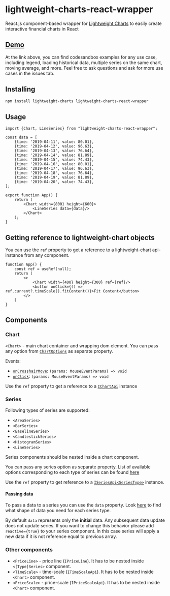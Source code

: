 # lightweight-charts-react-wrapper

React.js component-based wrapper for [Lightweight Charts](https://github.com/tradingview/lightweight-charts) to easily create interactive financial charts in React

## [Demo](https://trash-and-fire.github.io/lightweight-charts-react-wrapper/)

At the link above, you can find codesandbox examples for any use case, including legend, loading historical data, multiple series on the same chart, moving average, and more.
Feel free to ask questions and ask for more use cases in the issues tab.

## Installing

```bash
npm install lightweight-charts lightweight-charts-react-wrapper
```

## Usage

```tsx
import {Chart, LineSeries} from "lightweight-charts-react-wrapper";

const data = [
    {time: '2019-04-11', value: 80.01},
    {time: '2019-04-12', value: 96.63},
    {time: '2019-04-13', value: 76.64},
    {time: '2019-04-14', value: 81.89},
    {time: '2019-04-15', value: 74.43},
    {time: '2019-04-16', value: 80.01},
    {time: '2019-04-17', value: 96.63},
    {time: '2019-04-18', value: 76.64},
    {time: '2019-04-19', value: 81.89},
    {time: '2019-04-20', value: 74.43},
];

export function App() {
    return (
        <Chart width={800} height={600}>
            <LineSeries data={data}/>
        </Chart>
    );
}
```

## Getting reference to lightweight-chart objects

You can use the `ref` property to get a reference to a lightweight-chart api-instance from any component.
```tsx
function App() {
    const ref = useRef(null);
    return (
        <>
            <Chart width={400} height={300} ref={ref}/>
            <button onClick={() => ref.current?.timeScale().fitContent()}>Fit Content</button>
        </>
    )
}
```

## Components

### Chart

`<Chart>` - main chart container and wrapping dom element.
You can pass any option from [`ChartOptions`](https://tradingview.github.io/lightweight-charts/docs/api/interfaces/ChartOptions) as separate property.

Events:
- [`onCrosshairMove`](https://tradingview.github.io/lightweight-charts/docs/api/interfaces/IChartApi#subscribeclick): `(params: MouseEventParams) => void`
- [`onClick`](https://tradingview.github.io/lightweight-charts/docs/api/interfaces/IChartApi#subscribecrosshairmove): `(params: MouseEventParams) => void`

Use the `ref` property to get a reference to a [`IChartApi`](https://tradingview.github.io/lightweight-charts/docs/api/interfaces/IChartApi) instance

### Series

Following types of series are supported:
- `<AreaSeries>`
- `<BarSeries>`
- `<BaselineSeries>`
- `<CandlestickSeries>`
- `<HistogramSeries>`
- `<LineSeries>`

Series components should be nested inside a chart component. 

You can pass any series option as separate property. 
List of available options corresponding to each type of series can be found [here](https://tradingview.github.io/lightweight-charts/docs/api/interfaces/SeriesOptionsMap)

Use the `ref` property to get reference to a [`ISeriesApi<SeriesType>`](https://tradingview.github.io/lightweight-charts/docs/api/interfaces/ISeriesApi) instance.

#### Passing data
To pass a data to a series you can use the `data` property. Look [here](https://tradingview.github.io/lightweight-charts/docs/api/interfaces/SeriesDataItemTypeMap) to find what shape of data you need for each series type.

By default `data` represents only the **initial** data. Any subsequent data update does not update series.
If you want to change this behavior please add `reactive={true}` to your series component. In this case series will apply a new data if it is not reference equal to previous array. 

### Other components

- `<PriceLine>` - price line (`IPriceLine`). It has to be nested inside `<[Type]Series>` component.
- `<TimeScale>` - time-scale (`ITimeScaleApi`). It has to be nested inside `<Chart>` component.
- `<PriceScale>` - price-scale (`IPriceScaleApi`). It has to be nested inside `<Chart>` component.

